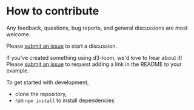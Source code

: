 # How to contribute

Any feedback, questions, bug reports, and general discussions are most welcome.

Please [submit an issue](https://github.com/nbremer/d3-loom/issues/new) to start a discussion.

If you've created something using d3-loom, we'd love to hear about it! Please [submit an issue](https://github.com/nbremer/d3-loom/issues/new) to request adding a link in the README to your example.

To get started with development,

 * clone the repository,
 * run `npm install` to install dependencies